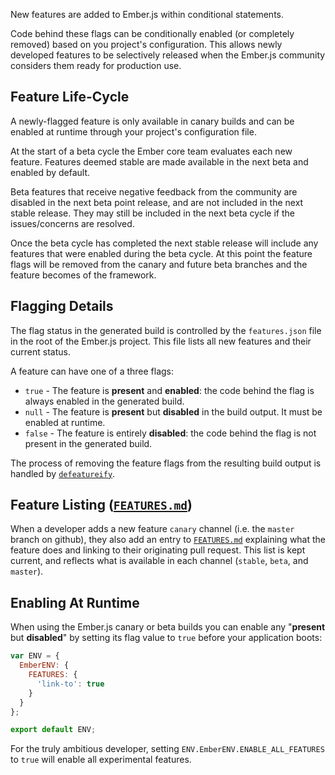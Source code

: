 New features are added to Ember.js within conditional statements.

Code behind these flags can be conditionally enabled
(or completely removed) based on you project's configuration. This
allows newly developed features to be selectively released when the
Ember.js community considers them ready for production use.

## Feature Life-Cycle
A newly-flagged feature is only available in canary builds and can be enabled
at runtime through your project's configuration file.

At the start of a beta cycle the Ember core team evaluates each new feature.
Features deemed stable are made available in the next beta and enabled by default.

Beta features that receive negative feedback from the community are disabled in the next beta point
release, and are not included in the next stable release. They may still be included
in the next beta cycle if the issues/concerns are resolved.

Once the beta cycle has completed the next stable release will include any features that
were enabled during the beta cycle. At this point the feature flags will be removed from
the canary and future beta branches and the feature becomes of the framework.

## Flagging Details
The flag status in the generated build is controlled by the `features.json`
file in the root of the Ember.js project. This file lists all new features and their current status.

A feature can have one of a three flags:

* `true` - The feature is **present** and **enabled**: the code behind the flag is always enabled in
  the generated build.
* `null` - The feature is **present** but **disabled** in the build output. It must be enabled at
  runtime.
* `false` - The feature is entirely **disabled**: the code behind the flag is not present in
  the generated build.

The process of removing the feature flags from the resulting build output is
handled by [`defeatureify`](https://github.com/thomasboyt/defeatureify).

## Feature Listing ([`FEATURES.md`](https://github.com/emberjs/ember.js/blob/master/FEATURES.md))

When a developer adds a new feature `canary` channel (i.e. the `master` branch on github), they
also add an entry to [`FEATURES.md`](https://github.com/emberjs/ember.js/blob/master/FEATURES.md)
explaining what the feature does and linking to their originating pull request.
This list is kept current, and reflects what is available in each channel
(`stable`, `beta`, and `master`).

## Enabling At Runtime
When using the Ember.js canary or beta builds you can enable any "**present** but **disabled**"
by setting its flag value to `true` before your application boots:

```javascript {data-filename=config/environment.js}
var ENV = {
  EmberENV: {
    FEATURES: {
      'link-to': true
    }
  }
};

export default ENV;
```

For the truly ambitious developer, setting `ENV.EmberENV.ENABLE_ALL_FEATURES` to `true` will enable all
experimental features.

